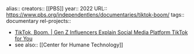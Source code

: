 alias::
creators:: [[PBS]] 
year:: 2022
URL:: https://www.pbs.org/independentlens/documentaries/tiktok-boom/
tags:: documentary
rel-projects:: 

- [TikTok, Boom. | Gen Z Influencers Explain Social Media Platform TikTok for You](https://www.pbs.org/independentlens/documentaries/tiktok-boom/)
- see also:: [[Center for Humane Technology]]